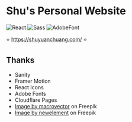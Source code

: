 # Shu's Personal Website

![React](https://img.shields.io/badge/react-%2320232a.svg?style=for-the-badge&logo=react)
![Sass](https://img.shields.io/badge/sass-%2320232a.svg?style=for-the-badge&logo=sass)
![AdobeFont](https://img.shields.io/badge/adobefont-%2320232a.svg?style=for-the-badge&logo=adobefonts)

⭐️ <https://shuyuanchuang.com/> ⭐️

## Thanks

- Sanity
- Framer Motion
- React Icons
- Adobe Fonts
- Cloudflare Pages
- <a href="https://www.freepik.com/free-vector/mobile-app-development-isometric-background-with-composition-smartphone-screens-with-3d-app-icons-connections-vector-illustration_33771292.htm#query=ui%20designer&position=5&from_view=search&track=ais">Image by macrovector</a> on Freepik
- <a href="https://www.freepik.com/free-vector/web-development-process_957521.htm#query=frontend%20development&position=4&from_view=search&track=ais">Image by newelement</a> on Freepik
